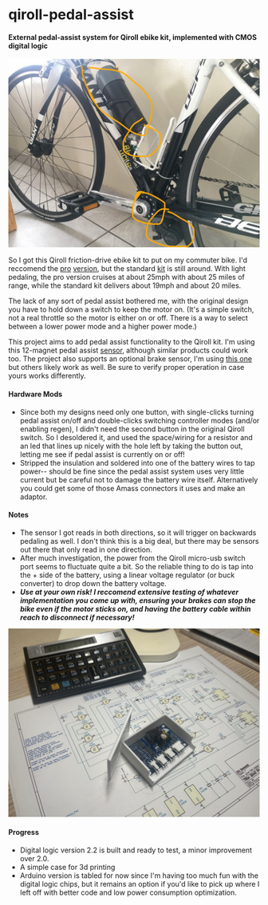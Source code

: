 # qiroll-pedal-assist
#### External pedal-assist system for Qiroll ebike kit, implemented with CMOS digital logic

![bike](/photos/bike.jpg?raw=true "bike")

So I got this Qiroll friction-drive ebike kit  to put on my commuter bike. I'd reccomend the [pro](https://www.aliexpress.com/item/1005002066643128.html) [version](https://www.ebay.com/itm/Electric-Bicycle-E-BIKE-Conversion-Kit-QiROLL-Friction-Drive-QR-E-PRO-H70/402658347675), but the standard [kit](https://www.aliexpress.com/item/4000366510773.html) is still around. With light pedaling, the pro version cruises at about 25mph with about 25 miles of range, while the standard kit delivers about 19mph and about 20 miles.

The lack of any sort of pedal assist bothered me, with the original design you have to hold down a switch to keep the motor on. (It's a simple switch, not a real throttle so the motor is either on or off. There is a way to select between a lower power mode and a higher power mode.)

This project aims to add pedal assist functionality to the Qiroll kit. I'm using this 12-magnet pedal assist [sensor](https://smile.amazon.com/gp/product/B08GY819YF/), although similar products could work too. The project also supports an optional brake sensor, I'm using [this one](https://www.aliexpress.com/item/4000445394702.html) but others likely work as well. Be sure to verify proper operation in case yours works differently.

#### Hardware Mods
* Since both my designs need only one button, with single-clicks turning pedal assist on/off and double-clicks switching controller modes (and/or enabling regen), I didn't need the second button in the original Qiroll switch. So I desoldered it, and used the space/wiring for a resistor and an led that lines up nicely with the hole left by taking the button out, letting me see if pedal assist is currently on or off!
* Stripped the insulation and soldered into one of the battery wires to tap power-- should be fine since the pedal assist system uses very little current but be careful not to damage the battery wire itself. Alternatively you could get some of those Amass connectors it uses and make an adaptor.

#### Notes
* The sensor I got reads in both directions, so it will trigger on backwards pedaling as well. I don't think this is a big deal, but there may be sensors out there that only read in one direction.
* After much investigation, the power from the Qiroll micro-usb switch port seems to fluctuate quite a bit. So the reliable thing to do is tap into the + side of the battery, using a linear voltage regulator (or buck converter) to drop down the battery voltage.
* ___Use at your own risk! I reccomend extensive testing of whatever implementation you come up with, ensuring your brakes can stop the bike even if the motor sticks on, and having the battery cable within reach to disconnect if necessary!___

![pcb](/photos/pcb-v2.jpg?raw=true "pcb")

#### Progress
* Digital logic version 2.2 is built and ready to test, a minor improvement over 2.0.
* A simple case for 3d printing
* Arduino version is tabled for now since I'm having too much fun with the digital logic chips, but it remains an option if you'd like to pick up where I left off with better code and low power consumption optimization.
